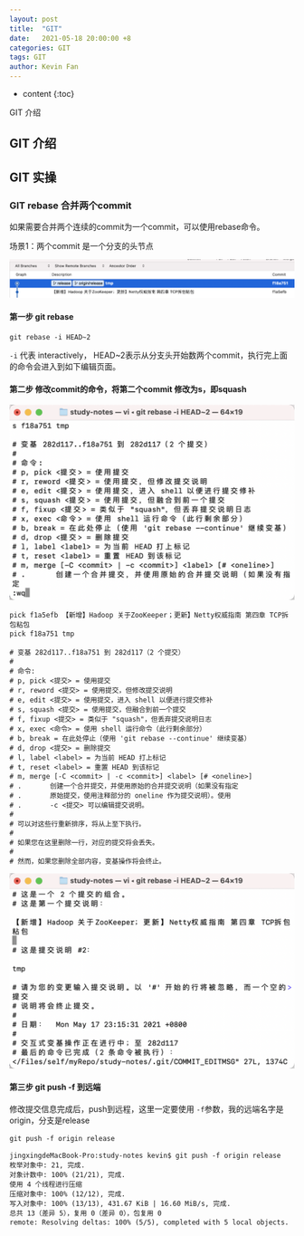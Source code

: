 ```yaml
---
layout: post
title:  "GIT"
date:   2021-05-18 20:00:00 +8
categories: GIT
tags: GIT
author: Kevin Fan
---
```


* content
  {:toc}

GIT 介绍
<!-- more -->


## GIT 介绍

## GIT 实操

### GIT rebase 合并两个commit

如果需要合并两个连续的commit为一个commit，可以使用rebase命令。

场景1：两个commit 是一个分支的头节点

![example](../images/git/git%20rebase%20example.png)

#### 第一步 git rebase 
```shell script
git rebase -i HEAD~2
```
`-i` 代表 interactively， HEAD~2表示从分支头开始数两个commit，执行完上面的命令会进入到如下编辑页面。

#### 第二步 修改commit的命令，将第二个commit 修改为s，即squash

![step1](../images/git/git%20rebase%20step1.png)

```text
pick f1a5efb 【新增】Hadoop 关于ZooKeeper；更新】Netty权威指南 第四章 TCP拆包粘包
pick f18a751 tmp

# 变基 282d117..f18a751 到 282d117（2 个提交）
#
# 命令:
# p, pick <提交> = 使用提交
# r, reword <提交> = 使用提交，但修改提交说明
# e, edit <提交> = 使用提交，进入 shell 以便进行提交修补
# s, squash <提交> = 使用提交，但融合到前一个提交
# f, fixup <提交> = 类似于 "squash"，但丢弃提交说明日志
# x, exec <命令> = 使用 shell 运行命令（此行剩余部分）
# b, break = 在此处停止（使用 'git rebase --continue' 继续变基）
# d, drop <提交> = 删除提交
# l, label <label> = 为当前 HEAD 打上标记
# t, reset <label> = 重置 HEAD 到该标记
# m, merge [-C <commit> | -c <commit>] <label> [# <oneline>]
# .       创建一个合并提交，并使用原始的合并提交说明（如果没有指定
# .       原始提交，使用注释部分的 oneline 作为提交说明）。使用
# .       -c <提交> 可以编辑提交说明。
#
# 可以对这些行重新排序，将从上至下执行。
#
# 如果您在这里删除一行，对应的提交将会丢失。
#
# 然而，如果您删除全部内容，变基操作将会终止。
```
![step1](../images/git/git%20rebase%20step2.png)

#### 第三步 git push -f 到远端

修改提交信息完成后，push到远程，这里一定要使用 `-f`参数，我的远端名字是origin，分支是release
```shell script
git push -f origin release
```
```shell script
jingxingdeMacBook-Pro:study-notes kevin$ git push -f origin release
枚举对象中: 21, 完成.
对象计数中: 100% (21/21), 完成.
使用 4 个线程进行压缩
压缩对象中: 100% (12/12), 完成.
写入对象中: 100% (13/13), 431.67 KiB | 16.60 MiB/s, 完成.
总共 13（差异 5），复用 0（差异 0），包复用 0
remote: Resolving deltas: 100% (5/5), completed with 5 local objects.
```
